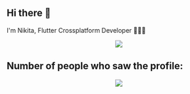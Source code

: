 ## Hi there 👋
I'm Nikita, Flutter Crossplatform Developer 👨🏻‍💻

<p align="center">
  <a href="https://skillicons.dev">
    <img src="https://skillicons.dev/icons?i=git,flutter,androidstudio,apple,kotlin,swift,py" />
  </a>
</p>

## Number of people who saw the profile:
<div align="center">
  <img src="https://profile-counter.glitch.me/nikzor/count.svg?"  />
</div>
